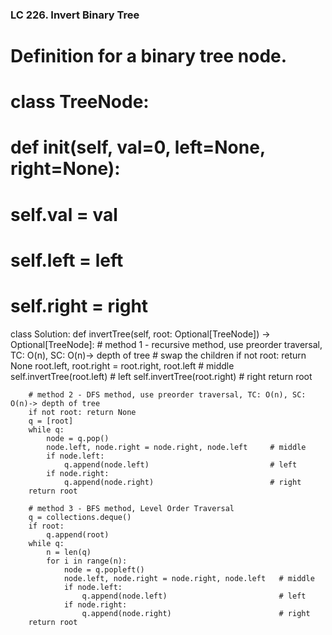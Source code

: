 ### LC 226. Invert Binary Tree
# Definition for a binary tree node.
# class TreeNode:
#     def __init__(self, val=0, left=None, right=None):
#         self.val = val
#         self.left = left
#         self.right = right
class Solution:
    def invertTree(self, root: Optional[TreeNode]) -> Optional[TreeNode]:
        # method 1 - recursive method, use preorder traversal, TC: O(n), SC: O(n)-> depth of tree
        # swap the children
        if not root: return None
        root.left, root.right = root.right, root.left         # middle
        self.invertTree(root.left)                            # left
        self.invertTree(root.right)                           # right
        return root

        # method 2 - DFS method, use preorder traversal, TC: O(n), SC: O(n)-> depth of tree
        if not root: return None
        q = [root]
        while q:
            node = q.pop()
            node.left, node.right = node.right, node.left     # middle
            if node.left:
                q.append(node.left)                           # left
            if node.right:
                q.append(node.right)                          # right
        return root

        # method 3 - BFS method, Level Order Traversal
        q = collections.deque()
        if root:
            q.append(root)
        while q:
            n = len(q)
            for i in range(n):
                node = q.popleft()
                node.left, node.right = node.right, node.left   # middle
                if node.left:
                    q.append(node.left)                         # left
                if node.right:
                    q.append(node.right)                        # right
        return root